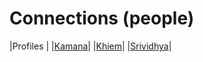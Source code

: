 # Connections (people)

|Profiles |
|[Kamana](https://kamanashrestha.github.io)|
|[Khiem](https://jimmyle12.github.io/khiem-le.github.io)|
|[Srividhya](https://vidhyapasupathy.github.io)|